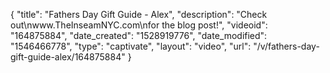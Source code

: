 {
    "title": "Fathers Day Gift Guide - Alex",
    "description": "Check out\nwww.TheInseamNYC.com\nfor the blog post!",
    "videoid": "164875884",
    "date_created": "1528919776",
    "date_modified": "1546466778",
    "type": "captivate",
    "layout": "video",
    "url": "\/v\/fathers-day-gift-guide-alex\/164875884"
}